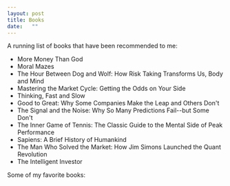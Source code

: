 ```yaml
---
layout: post
title: Books 
date:   ""
---
```


A running list of books that have been recommended to me:

- More Money Than God
- Moral Mazes
- The Hour Between Dog and Wolf: How Risk Taking Transforms Us, Body and Mind
- Mastering the Market Cycle: Getting the Odds on Your Side
- Thinking, Fast and Slow
- Good to Great: Why Some Companies Make the Leap and Others Don't 
- The Signal and the Noise: Why So Many Predictions Fail--but Some Don't
- The Inner Game of Tennis: The Classic Guide to the Mental Side of Peak Performance
- Sapiens: A Brief History of Humankind
- The Man Who Solved the Market: How Jim Simons Launched the Quant Revolution
- The Intelligent Investor

Some of my favorite books: